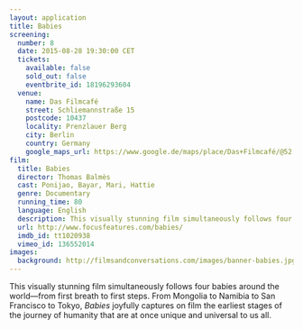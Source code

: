```yaml
---
layout: application
title: Babies
screening:
  number: 8
  date: 2015-08-28 19:30:00 CET
  tickets:
    available: false
    sold_out: false
    eventbrite_id: 18196293604
  venue:
    name: Das Filmcafé
    street: Schliemannstraße 15
    postcode: 10437
    locality: Prenzlauer Berg
    city: Berlin
    country: Germany
    google_maps_url: https://www.google.de/maps/place/Das+Filmcafé/@52.543592,13.41985,17z/data=!4m6!1m3!3m2!1s0x47a84dff985f5863:0x6730066f8aa942d6!2sDas+Filmcafé!3m1!1s0x47a84dff985f5863:0x6730066f8aa942d6
film:
  title: Babies
  director: Thomas Balmès
  cast: Ponijao, Bayar, Mari, Hattie
  genre: Documentary
  running_time: 80
  language: English
  description: This visually stunning film simultaneously follows four babies around the world—from first breath to first steps.  Babies joyfully captures on film the earliest stages of the journey of humanity that are at once unique and universal to us all.
  url: http://www.focusfeatures.com/babies/
  imdb_id: tt1020938
  vimeo_id: 136552014
images:
  background: http://filmsandconversations.com/images/banner-babies.jpg
---
```

This visually stunning film simultaneously follows four babies around the world—from first breath to first steps.  From Mongolia to Namibia to San Francisco to Tokyo, *Babies* joyfully captures on film the earliest stages of the journey of humanity that are at once unique and universal to us all.

